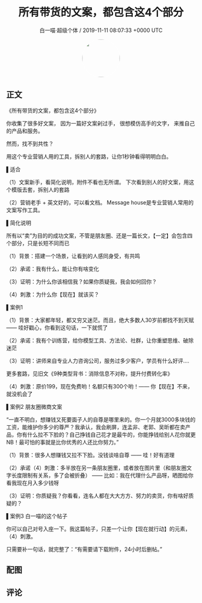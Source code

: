 <h1 align="center">所有带货的文案，都包含这4个部分</h1>
<p align="center">
    <a>白一喵·超级个体 / 2019-11-11 08:07:33 &#43;0000 UTC</a>
</p>

<div align="center">
    <img src="https://images.zsxq.com/FrhfOUekGDKoZb1ahsi1SyZ_2Sb6?e=1590940799&amp;token=kIxbL07-8jAj8w1n4s9zv64FuZZNEATmlU_Vm6zD:C7sBILrdfJQd5kG85JKTUn_sj2o=" width="100" height="100" style="border:1px solid;border-radius:50%; color:#ffffff"/>
</div>

## 正文

<div>
《所有带货的文案，都包含这4个部分》 

你收集了很多好文案，
因为一篇好文案剁过手，
很想模仿高手的文字，
来推自己的产品和服务。

然而，找不到共性？

用这个专业营销人用的工具，拆别人的套路，让你1秒钟看得明明白白。

▌适合

（1）文案新手，看简化说明，附件不看也无所谓。
下次看到别人的好文案，用这个模版去套，拆别人的套路

（2）营销老手 &#43; 英文好的，可以看文档。
Message house是专业营销人常用的文案写作工具。

▌简化说明

所有以“卖”为目的的成功文案，不管是朋友圈、还是一篇长文，【一定】会包含四个部分，只是长短不同而已

（1）背景：搭建一个场景，让看到的人感同身受，有共鸣

（2）承诺：我有什么，能让你有啥变化

（3）证明：为什么你该相信我？如果你质疑我，我会如何回你？

（4）刺激：为什么你【现在】就该买？

▌案例1 

（1）背景：大家都年轻，都又穷又迷茫。而且，绝大多数人30岁前都找不到天赋 —— 哇好戳心，你看到这句话，一下就慌了

（2）承诺：我有个训练营，给你模型工具、方法论、社群，让你重塑思维、破除迷茫

（3）证明：讲师来自专业人力咨询公司，服务过多少客户，学员有什么好评....

更多套路，见旧文《9种类型背书：消除信息不对称，提升付费转化率》


（4）刺激：原价199，现在免费哟！名额只有300个哟！—— 你【现在】不来，就没机会了

▌案例2 朋友圈微商文案

“一直不明白，想赚钱又死要面子人的自尊是哪里来的。你一个月就3000多块钱的工资，能维护你多少的尊严？我承认，我会刷屏，连孟非、老郭、吴昕都在卖产品，你有什么拉不下脸的？自己挣钱自己花才是最牛的，你能挣钱给别人花你就更NB！最可怕的事就是比你优秀的人还比你努力。”

（1）背景：很多人想赚钱又拉不下脸。没钱谈啥自尊 —— 哇！好有道理

（2）承诺（4）刺激：多半放在另一条朋友圈里，或者放在图片里（和朋友圈文字长度限制有关系，多了会被折叠） —— 比如：我在代理什么产品呀，晒图给你看我现在月入多少钱呀

（3）证明：你质疑我？你看看，连名人都在大大方方、努力的卖货，你有啥好质疑的？

▌案例3 白一喵的这个帖子

你可以自己对号入座一下。我这篇帖子，只差一个让你【现在就行动】的元素，（4）刺激。

只需要补一句话，就完整了：“有需要请下载附件，24小时后删帖。”
</div>

## 配图
<div class="image" align="center">

</div>

## 评论

<div align="left">
<div>

</div>
</div>
